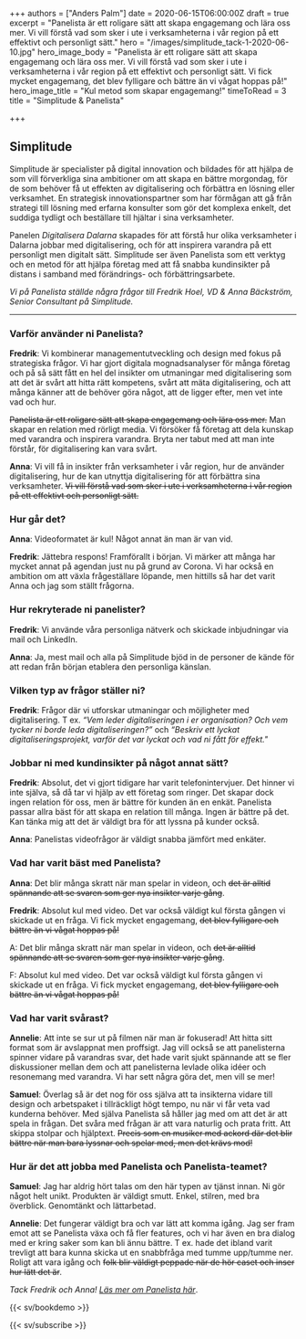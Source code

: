 +++
authors = ["Anders Palm"]
date = 2020-06-15T06:00:00Z
draft = true
excerpt = "Panelista är ett roligare sätt att skapa engagemang och lära oss mer. Vi vill förstå vad som sker i ute i verksamheterna i vår region på ett effektivt och personligt sätt."
hero = "/images/simplitude_tack-1-2020-06-10.jpg"
hero_image_body = "Panelista är ett roligare sätt att skapa engagemang och lära oss mer. Vi vill förstå vad som sker i ute i verksamheterna i vår region på ett effektivt och personligt sätt.  Vi fick mycket engagemang, det blev fylligare och bättre än vi vågat hoppas på!"
hero_image_title = "Kul metod som skapar engagemang!"
timeToRead = 3
title = "Simplitude & Panelista"

+++
## Simplitude

Simplitude är specialister på digital innovation och bildades för att hjälpa de som vill förverkliga sina ambitioner om att skapa en bättre morgondag, för de som behöver få ut effekten av digitalisering och förbättra en lösning eller verksamhet. En strategisk innovationspartner som har förmågan att gå från strategi till lösning med erfarna konsulter som gör det komplexa enkelt, det suddiga tydligt och beställare till hjältar i sina verksamheter. 

Panelen _Digitalisera Dalarna_ skapades för att förstå hur olika verksamheter i Dalarna jobbar med digitalisering, och för att inspirera varandra på ett personligt men digitalt sätt. Simplitude ser även Panelista som ett verktyg och en metod för att hjälpa företag med att få snabba kundinsikter på distans i samband med förändrings- och förbättringsarbete.

_Vi på Panelista ställde några frågor till Fredrik Hoel, VD & Anna Bäckström, Senior Consultant på Simplitude._

***

### Varför använder ni Panelista?

**Fredrik**: Vi kombinerar managementutveckling och design med fokus på strategiska frågor. Vi har gjort digitala mognadsanalyser för många företag och på så sätt fått en hel del insikter om utmaningar med digitalisering som att det är svårt att hitta rätt kompetens, svårt att mäta digitalisering, och att många känner att de behöver göra något, att de ligger efter, men vet inte vad och hur.

~~Panelista är ett roligare sätt att skapa engagemang och lära oss mer.~~ Man skapar en relation med rörligt media. Vi försöker få företag att dela kunskap med varandra och inspirera varandra. Bryta ner tabut med att man inte förstår, för digitalisering kan vara svårt.

**Anna**: Vi vill få in insikter från verksamheter i vår region, hur de använder digitalisering, hur de kan utnyttja digitalisering för att förbättra sina verksamheter. ~~Vi vill förstå vad som sker i ute i verksamheterna i vår region på ett effektivt och personligt sätt.~~

### Hur går det?

**Anna**:  Videoformatet är kul! Något annat än man är van vid.

**Fredrik**: Jättebra respons! Framförallt i början. Vi märker att många har mycket annat på agendan just nu på grund av Corona. Vi har också en ambition om att växla frågeställare löpande, men hittills så har det varit Anna och jag som ställt frågorna.

### Hur rekryterade ni panelister?

**Fredrik**: Vi använde våra personliga nätverk och skickade inbjudningar via mail och LinkedIn.

**Anna**: Ja, mest mail och alla på Simplitude bjöd in de personer de kände för att redan från början etablera den personliga känslan. 

### Vilken typ av frågor ställer ni?

**Fredrik**: Frågor där vi utforskar utmaningar och möjligheter med digitalisering. T ex. _“Vem leder digitaliseringen i er organisation? Och vem tycker ni borde leda digitaliseringen?”_ och _“Beskriv ett lyckat digitaliseringsprojekt, varför det var lyckat och vad ni fått för effekt."_ 

### Jobbar ni med kundinsikter på något annat sätt?

**Fredrik**: Absolut, det vi gjort tidigare har varit telefonintervjuer. Det hinner vi inte själva, så då tar vi hjälp av ett företag som ringer. Det skapar dock ingen relation för oss, men är bättre för kunden än en enkät. Panelista passar allra bäst för att skapa en relation till många. Ingen är bättre på det. Kan tänka mig att det är väldigt bra för att lyssna på kunder också.

**Anna**: Panelistas videofrågor är väldigt snabba jämfört med enkäter.

### Vad har varit bäst med Panelista?

**Anna**: Det blir många skratt när man spelar in videon, och ~~det är alltid spännande att se svaren som ger nya insikter varje gång~~.

**Fredrik**: Absolut kul med video. Det var också väldigt kul första gången vi skickade ut en fråga. Vi fick mycket engagemang, ~~det blev fylligare och bättre än vi vågat hoppas på!~~



A: Det blir många skratt när man spelar in videon, och ~~det är alltid spännande att se svaren som ger nya insikter varje gång~~.

F: Absolut kul med video. Det var också väldigt kul första gången vi skickade ut en fråga. Vi fick mycket engagemang, ~~det blev fylligare och bättre än vi vågat hoppas på!~~

### Vad har varit svårast?

**Annelie**: Att inte se sur ut på filmen när man är fokuserad! Att hitta sitt format som är avslappnat men proffsigt. Jag vill också se att panelisterna spinner vidare på varandras svar, det hade varit sjukt spännande att se fler diskussioner mellan dem och att panelisterna levlade olika idéer och resonemang med varandra. Vi har sett några göra det, men vill se mer!

**Samuel**: Överlag så är det nog för oss själva att ta insikterna vidare till design och arbetspaket i tillräckligt högt tempo, nu när vi får veta vad kunderna behöver. Med själva Panelista så håller jag med om att det är att spela in frågan. Det svåra med frågan är att vara naturlig och prata fritt. Att skippa stolpar och hjälptext. ~~Precis som en musiker med ackord där det blir bättre när man bara lyssnar och spelar med, men det krävs mod!~~

### Hur är det att jobba med Panelista och Panelista-teamet?

**Samuel**: Jag har aldrig hört talas om den här typen av tjänst innan. Ni gör något helt unikt. Produkten är väldigt smutt. Enkel, stilren, med bra överblick. Genomtänkt och lättarbetad.

**Annelie**: Det fungerar väldigt bra och var lätt att komma igång. Jag ser fram emot att se Panelista växa och få fler features, och vi har även en bra dialog med er kring saker som kan bli ännu bättre. T ex. hade det ibland varit trevligt att bara kunna skicka ut en snabbfråga med tumme upp/tumme ner. Roligt att vara igång och ~~folk blir väldigt peppade när de hör caset och inser hur lätt det är~~.

_Tack Fredrik och Anna!_ [_Läs mer om Panelista här_](https://panelista.com "Panelista").

{{< sv/bookdemo >}}

{{< sv/subscribe >}}